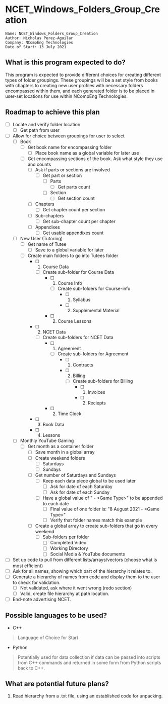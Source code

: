 # NCET_Windows_Folders_Group_Creation
	Name: NCET_Windows_Folders_Group_Creation
	Author: Nicholas Perez-Aguilar
	Company: NCompEng Technologies
	Date of Start: 13 July 2021

## What is this program expected to do?
This program is expected to provide different choices for creating different types of folder groupings. These groupings will be a set style from books with chapters to creating new user profiles with necessary folders encompassed within them, and each generated folder is to be placed in user-set locations for use within NCompEng Technologies.

## Roadmap to achieve this plan
- [ ] Locate and verify folder location
  - [ ] Get path from user
- [ ] Allow for choice between groupings for user to select
  - [ ] Book
    - [ ] Get book name for encompassing folder
      - [ ] Place book name as a global variable for later use
    - [ ] Get encompassing sections of the book. Ask what style they use and counts
      - [ ] Ask if parts or sections are involved
        - [ ] Get part or section
          - [ ] Parts
            - [ ] Get parts count
          - [ ] Section
            - [ ] Get section count
      - [ ] Chapters
        - [ ] Get chapter count per section
      - [ ] Sub-chapters
        - [ ] Get sub-chapter count per chapter
      - [ ] Appendixes
        - [ ] Get usable appendixes count
  - [ ] New User (Tutoring)
    - [ ] Get name of Tutee
      - [ ] Save to a global variable for later
    - [ ] Create main folders to go into Tutees folder
      - [ ] 1) Course Data
        - [ ] Create sub-folder for Course Data
          - [ ] 1) Course Info
            - [ ] Create sub-folders for Course-info
              - [ ] 1) Syllabus
              - [ ] 2) Supplemental Material
          - [ ] 2) Course Lessons
      - [ ] 2) NCET Data
        - [ ] Create sub-folders for NCET Data
          - [ ] 1) Agreement
            - [ ] Create sub-folders for Agreement
              - [ ] 1) Contracts
              - [ ] 2) Billing
                - [ ] Create sub-folders for Billing
                  - [ ] 1) Invoices
                  - [ ] 2) Reciepts
          - [ ] 2) Time Clock
      - [ ] 3) Book Data
      - [ ] 4) Lessons
  - [ ] Monthly YouTube Gaming
    - [ ] Get month as a container folder
      - [ ] Save month in a global array
      - [ ] Create weekend folders
        - [ ] Saturdays
        - [ ] Sundays
      - [ ] Get number of Saturdays and Sundays
        - [ ] Keep each data piece global to be used later
          - [ ] Ask for date of each Saturday
          - [ ] Ask for date of each Sunday
        - [ ] Have a global value of " - \<Game Type>" to be appended to each date
          - [ ] Final value of one folder is: "8 August 2021 - \<Game Type>"
          - [ ] Verify that folder names match this example
      - [ ] Create a global array to create sub-folders that go in every weekend
        - [ ] Sub-folders per folder
          - [ ] Completed Video
          - [ ] Working Directory
          - [ ] Social Media & YouTube documents
- [ ] Set up code to pull from different lists/arrays/vectors (choose what is most efficient)
- [ ] Ask for all names, showing which part of the hierarchy it relates to.
- [ ] Generate a hierarchy of names from code and display them to the user to check for validation.
  - [ ] Not validated, ask where it went wrong (redo section)
  - [ ] Valid, create file hierarchy at path location.
- [ ] End-note advertising NCET.

## Possible languages to be used?
- C++
> Language of Choice for Start
- Python
> Potentially used for data collection if data can be passed into scripts from C++ commands and returned in some form from Python scripts back to C++.

## What are potential future plans?
1. Read hierarchy from a .txt file, using an established code for unpacking.